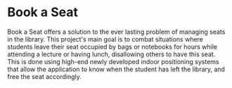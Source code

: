 # Book a Seat

Book a Seat offers a solution to the ever lasting problem of managing seats in the library. This project's main goal is to combat situations where students leave their seat occupied by bags or notebooks for hours while attending a lecture or having lunch, disallowing others to have this seat. This is done using high-end newly developed indoor positioning systems that allow the application to know when the student has left the library, and free the seat accordingly.
